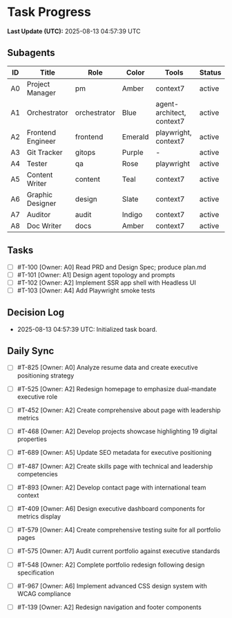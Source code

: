 # Task Progress

**Last Update (UTC):** 2025-08-13 04:57:39 UTC

## Subagents
| ID | Title | Role | Color | Tools | Status |
|----|-------|------|-------|-------|--------|
| A0 | Project Manager | pm | Amber | context7 | active |
| A1 | Orchestrator | orchestrator | Blue | agent-architect, context7 | active |
| A2 | Frontend Engineer | frontend | Emerald | playwright, context7 | active |
| A3 | Git Tracker | gitops | Purple | - | active |
| A4 | Tester | qa | Rose | playwright | active |
| A5 | Content Writer | content | Teal | context7 | active |
| A6 | Graphic Designer | design | Slate | context7 | active |
| A7 | Auditor | audit | Indigo | context7 | active |
| A8 | Doc Writer | docs | Amber | context7 | active |

## Tasks
- [ ] #T-100 [Owner: A0] Read PRD and Design Spec; produce plan.md
- [ ] #T-101 [Owner: A1] Design agent topology and prompts
- [ ] #T-102 [Owner: A2] Implement SSR app shell with Headless UI
- [ ] #T-103 [Owner: A4] Add Playwright smoke tests

## Decision Log
- 2025-08-13 04:57:39 UTC: Initialized task board.

## Daily Sync

- [ ] #T-825 [Owner: A0] Analyze resume data and create executive positioning strategy

- [ ] #T-525 [Owner: A2] Redesign homepage to emphasize dual-mandate executive role

- [ ] #T-452 [Owner: A2] Create comprehensive about page with leadership metrics

- [ ] #T-468 [Owner: A2] Develop projects showcase highlighting 19 digital properties

- [ ] #T-689 [Owner: A5] Update SEO metadata for executive positioning

- [ ] #T-487 [Owner: A2] Create skills page with technical and leadership competencies

- [ ] #T-893 [Owner: A2] Develop contact page with international team context

- [ ] #T-409 [Owner: A6] Design executive dashboard components for metrics display

- [ ] #T-579 [Owner: A4] Create comprehensive testing suite for all portfolio pages

- [ ] #T-575 [Owner: A7] Audit current portfolio against executive standards

- [ ] #T-548 [Owner: A2] Complete portfolio redesign following design specification

- [ ] #T-967 [Owner: A6] Implement advanced CSS design system with WCAG compliance

- [ ] #T-139 [Owner: A2] Redesign navigation and footer components
